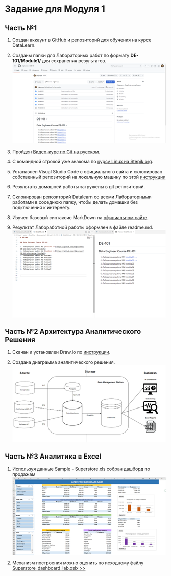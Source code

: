 # Задание для Модуля 1

## Часть №1

1. Создан аккаунт в GitHub и репозиторий для обучения на курсе DataLearn.

1. Созданы папки для Лабораторных работ по формату **DE-101/Module1/** для сохранения результатов.
![Репозиторий highscreee/de-101 создан.](https://github.com/highscreen/DE-101/blob/master/Module01/lab_fact/github_repo.png)

1. Пройден [Видео-курс по Git на русском](https://www.youtube.com/playlist?list=PLDyvV36pndZFHXjXuwA_NywNrVQO0aQqb).

1. С командной строкой уже знакома по [курсу Linux на Stepik.org](https://stepik.org/course/73/syllabus).

1. Устанавлен Visual Studio Code с официального сайта и склонирован собственный репозиторий на локальную машину по этой [инструкции](https://github.com/Data-Learn/data-engineering/blob/master/how-to/How%20to%20get%20git.md)

1. Результаты домашней работы загружены в git репозиторий. 

1. Склонирован репозиторий Datalearn со всеми Лабораторными работами в соседнюю папку, чтобы делать домашки без подключения к интернету.

1. Изучен базовый синтаксис MarkDown на [официальном сайте](https://www.markdownguide.org/basic-syntax/). 

1. Результат Лабоработной работы оформлен в файле readme.md.
![Скриншот двойного окна в VSCode](https://github.com/highscreen/DE-101/blob/master/Module01/lab_fact/markdown_vscode.png)


## Часть №2 Архитектура Аналитического Решения

1. Скачан и установлен Draw.io по [инструкции](https://github.com/Data-Learn/data-engineering/blob/master/how-to/How%20to%20install%20drawio.md).

1. Создана диаграмма аналитического решения.
![Диаграмма аналитического решения.](https://github.com/highscreen/DE-101/blob/master/Module01/lab_fact/data_flow_architecture.drawio.png)

## Часть №3 Аналитика в Excel

1. Используя данные Sample - Superstore.xls собран дашборд по продажам
![Dashboard по продажам.](https://github.com/highscreen/DE-101/blob/master/Module01/lab_fact/supersale_dashboard.PNG)

1. Механизм построения можно оценить по исходному файлу [Superstore_dashboard_lab.xslx >>](https://github.com/highscreen/DE-101/blob/master/Module01/lab_fact/Superstore_dashboard_lab.xlsx)
